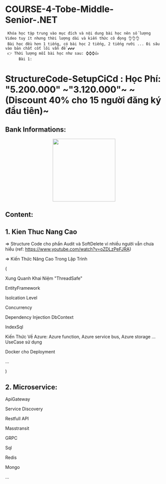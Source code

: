 # COURSE-4-Tobe-Middle-Senior-.NET

     Khóa học tập trung vào mục đích và nội dung bài học nên số lượng Video tuy ít nhưng thời lượng dài và kiến thức cô đọng 👌👌👌
     Bài học đều hơn 1 tiếng, có bài học 2 tiếng, 2 tiếng rưỡi ... Đi sâu vào bản chất cốt lõi vấn đề 💕💕💕
     👉 Thời lượng mỗi bài học như sau: ⌚⌚⌚👍
          Bài 1: 
# StructureCode-SetupCiCd : Học Phí: "5.200.000" ~"3.120.000"~ ~(Discount 40% cho 15 người đăng ký đầu tiên)~


  ## Bank Informations:  
<p align="center">
     <img alige="center" src="https://github.com/Sieupham3057/COURSE-4-Tobe-Middle-Senior-.NET/assets/146793515/ce834660-604f-4cee-a357-b20c0ab86e92" width="200">
</p>

  ## Content:
  ## 1. Kien Thuc Nang Cao
     
=> Structure Code cho phần Audit và SoftDelete vì nhiều người vẫn chưa hiểu  (ref: https://www.youtube.com/watch?v=oZDLzPeFJRA)

=> Kiến Thức Nâng Cao Trong Lập Trình 

( 

 Xung Quanh Khai Niệm "ThreadSafe"
 
 EntityFramework
 
 Isolcation Level
 
 Concurrency
 
 Dependency Injection DbContext
 
 IndexSql
 
 Kiến Thức Về Azure: Azure function, Azure service bus, Azure storage ... UseCase sử dụng
 
 Docker cho Deployment
 
 ...
 
) 
## 2. Microservice: 

 ApiGateway
 
 Service Discovery
 
 Restfull API
 
 Masstransit
 
 GRPC
 
 Sql
 
 Redis
 
 Mongo
 
 ...
